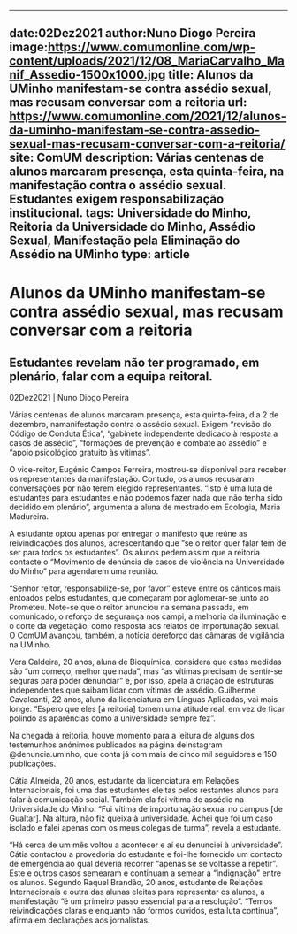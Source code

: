 
---
date:02Dez2021
author:Nuno Diogo Pereira
image:https://www.comumonline.com/wp-content/uploads/2021/12/08_MariaCarvalho_Manif_Assedio-1500x1000.jpg
title: Alunos da UMinho manifestam-se contra assédio sexual, mas recusam conversar com a reitoria
url: https://www.comumonline.com/2021/12/alunos-da-uminho-manifestam-se-contra-assedio-sexual-mas-recusam-conversar-com-a-reitoria/
site: ComUM
description: Várias centenas de alunos marcaram presença, esta quinta-feira, na manifestação contra o assédio sexual. Estudantes exigem responsabilização institucional.
tags: Universidade do Minho, Reitoria da Universidade do Minho, Assédio Sexual, Manifestação pela Eliminação do Assédio na UMinho
type: article
---


# Alunos da UMinho manifestam-se contra assédio sexual, mas recusam conversar com a reitoria

## Estudantes revelam não ter programado, em plenário, falar com a equipa reitoral.

02Dez2021 | Nuno Diogo Pereira

Várias centenas de alunos marcaram presença, esta quinta-feira, dia 2 de dezembro, namanifestação contra o assédio sexual. Exigem “revisão do Código de Conduta Ética”, “gabinete independente dedicado à resposta a casos de assédio”, “formações de prevenção e combate ao assédio” e “apoio psicológico gratuito às vítimas”.

O vice-reitor, Eugénio Campos Ferreira, mostrou-se disponível para receber os representantes da manifestação. Contudo, os alunos recusaram conversações por não terem elegido representantes. “Isto é uma luta de estudantes para estudantes e não podemos fazer nada que não tenha sido decidido em plenário”, argumenta a aluna de mestrado em Ecologia, Maria Madureira.

A estudante optou apenas por entregar o manifesto que reúne as reivindicações dos alunos, acrescentando que “se o reitor quer falar tem de ser para todos os estudantes”. Os alunos pedem assim que a reitoria contacte o “Movimento de denúncia de casos de violência na Universidade do Minho” para agendarem uma reunião.

“Senhor reitor, responsabilize-se, por favor” esteve entre os cânticos mais entoados pelos estudantes, que começaram por aglomerar-se junto ao Prometeu. Note-se que o reitor anunciou na semana passada, em comunicado, o reforço de segurança nos campi, a melhoria da iluminação e o corte da vegetação, como resposta aos relatos de importunação sexual. O ComUM avançou, também, a notícia dereforço das câmaras de vigilância na UMinho.

Vera Caldeira, 20 anos, aluna de Bioquímica, considera que estas medidas são “um começo, melhor que nada”, mas “as vítimas precisam de sentir-se seguras para poder denunciar” e, por isso, apela à criação de estruturas independentes que saibam lidar com vítimas de assédio. Guilherme Cavalcanti, 22 anos, aluno da licenciatura em Línguas Aplicadas, vai mais longe. “Espero que eles [a reitoria] tomem uma atitude real, em vez de ficar polindo as aparências como a universidade sempre fez”.

Na chegada à reitoria, houve momento para a leitura de alguns dos testemunhos anónimos publicados na página deInstagram @denuncia.uminho, que conta já com mais de cinco mil seguidores e 150 publicações.

Cátia Almeida, 20 anos, estudante da licenciatura em Relações Internacionais, foi uma das estudantes eleitas pelos restantes alunos para falar à comunicação social. Também ela foi vítima de assédio na Universidade do Minho. “Fui vítima de importunação sexual no campus [de Gualtar]. Na altura, não fiz queixa à universidade. Achei que foi um caso isolado e falei apenas com os meus colegas de turma”, revela a estudante.

“Há cerca de um mês voltou a acontecer e aí eu denunciei à universidade”. Cátia contactou a provedoria do estudante e foi-lhe fornecido um contacto de emergência ao qual deveria recorrer “apenas se se voltasse a repetir”. Este e outros casos semearam e continuam a semear a “indignação” entre os alunos. Segundo Raquel Brandão, 20 anos, estudante de Relações Internacionais e outra das alunas eleitas para representar os alunos, a manifestação “é um primeiro passo essencial para a resolução”. “Temos reivindicações claras e enquanto não formos ouvidos, esta luta continua”, afirma em declarações aos jornalistas.

